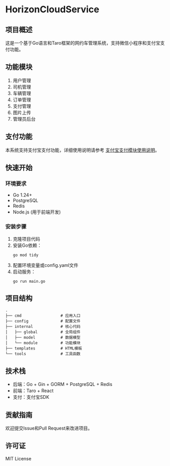 # HorizonCloudService

## 项目概述

这是一个基于Go语言和Taro框架的网约车管理系统，支持微信小程序和支付宝支付功能。

## 功能模块

1. 用户管理
2. 司机管理
3. 车辆管理
4. 订单管理
5. 支付管理
6. 图片上传
7. 管理员后台

## 支付功能

本系统支持支付宝支付功能，详细使用说明请参考 [支付宝支付模块使用说明](README_ALIPAY.md)。

## 快速开始

### 环境要求

- Go 1.24+
- PostgreSQL
- Redis
- Node.js (用于前端开发)

### 安装步骤

1. 克隆项目代码
2. 安装Go依赖：
   ```
   go mod tidy
   ```
3. 配置环境变量或config.yaml文件
4. 启动服务：
   ```
   go run main.go
   ```

## 项目结构

```
.
├── cmd                 # 应用入口
├── config              # 配置文件
├── internal            # 核心代码
│   ├── global          # 全局组件
│   ├── model           # 数据模型
│   └── module          # 功能模块
├── templates           # HTML模板
└── tools               # 工具函数
```

## 技术栈

- 后端：Go + Gin + GORM + PostgreSQL + Redis
- 前端：Taro + React
- 支付：支付宝SDK

## 贡献指南

欢迎提交Issue和Pull Request来改进项目。

## 许可证

MIT License